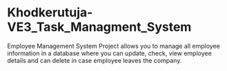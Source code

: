 # Khodkerutuja-VE3_Task_Managment_System
Employee Management System  Project allows you to manage all employee information in a database where you can update, check, view employee details and can delete in case employee leaves the company.
